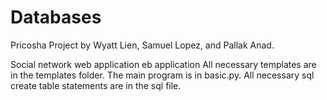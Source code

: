 # Databases
Pricosha
Project by Wyatt Lien, Samuel Lopez, and Pallak Anad.

Social network web application eb application 
All necessary templates are in the templates folder. The main program is in basic.py. All necessary sql create table statements are in the sql file. 
